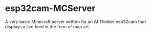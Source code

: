 # esp32cam-MCServer

A very basic Minecraft server written for an AI Thinker esp32cam that displays a live feed in the form of map art.

